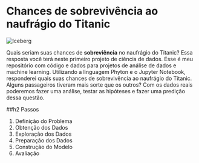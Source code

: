 # Chances de sobrevivência ao naufrágio do Titanic

![Iceberg](https://user-images.githubusercontent.com/61082248/83070780-573b2100-a042-11ea-9a8f-65f9282d7d26.jpg)

Quais seriam suas chances de **sobreviência** no naufrágio do Titanic? Essa resposta você terá neste primeiro projeto de ciência de dados. Esse é meu repositório com código e dados para projetos de análise de dados e machine learning. Utilizando a linguagem Phyton e o Jupyter Notebook, responderei quais suas chances de sobrevivência ao naufrágio do Titanic.
Alguns passageiros tiveram mais sorte que os outros? Com os dados reais poderemos fazer uma análise, testar as hipóteses e fazer uma predição dessa questão.

##h2 Passos

1. Definição do Problema
2. Obtenção dos Dados
3. Exploração dos Dados
4. Preparação dos Dados
5. Construção do Modelo
6. Avaliação
